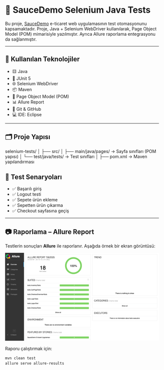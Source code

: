 # 🧪 SauceDemo Selenium Java Tests

Bu proje, [SauceDemo](https://www.saucedemo.com/) e-ticaret web uygulamasının test otomasyonunu kapsamaktadır. Proje, Java + Selenium WebDriver kullanılarak, Page Object Model (POM) mimarisiyle yazılmıştır. Ayrıca Allure raporlama entegrasyonu da sağlanmıştır.

---

## 📌 Kullanılan Teknolojiler

- 🟨 Java
- 🧪 JUnit 5
- 🌐 Selenium WebDriver
- 📦 Maven
- 📄 Page Object Model (POM)
- 📊 Allure Report
- 🧠 Git & GitHub
- 💻 IDE: Eclipse

---

## 🗂️ Proje Yapısı
selenium-tests/
│
├── src/
│ ├── main/java/pages/ → Sayfa sınıfları (POM yapısı)
│ └── test/java/tests/ → Test sınıfları
│
├── pom.xml → Maven yapılandırması

## 🚀 Test Senaryoları

- ✅ Başarılı giriş
- ✅ Logout testi
- ✅ Sepete ürün ekleme
- ✅ Sepetten ürün çıkarma
- ✅ Checkout sayfasına geçiş

---

## 📷 Raporlama – Allure Report

Testlerin sonuçları **Allure** ile raporlanır. Aşağıda örnek bir ekran görüntüsü:

![Allure Report Screenshot](./Allure-report1.png)

Raporu çalıştırmak için:
```bash
mvn clean test
allure serve allure-results

